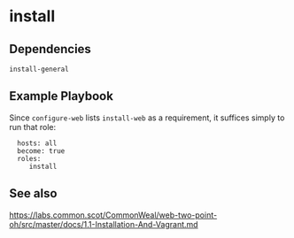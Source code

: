 install
========

Dependencies
------------

`install-general`

Example Playbook
----------------

Since `configure-web` lists `install-web` as a requirement, it suffices simply to run that role:

      hosts: all
      become: true
      roles:
         install

See also
---

https://labs.common.scot/CommonWeal/web-two-point-oh/src/master/docs/1.1-Installation-And-Vagrant.md